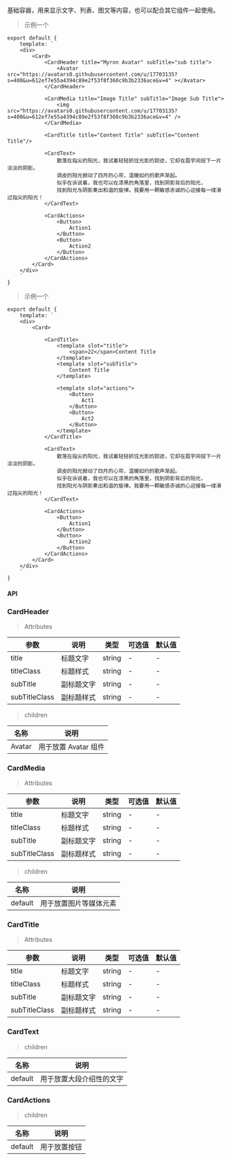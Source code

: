 基础容器，用来显示文字、列表、图文等内容，也可以配合其它组件一起使用。

> 示例一个

    export default {
        template: `
        <div>
            <Card>
                <CardHeader title="Myron Avatar" subTitle="sub title">
                    <Avatar src="https://avatars0.githubusercontent.com/u/17703135?s=400&u=612ef7e55a4394c89e2f53f8f360c9b3b2336ace&v=4" ></Avatar>
                </CardHeader>

                <CardMedia title="Image Title" subTitle="Image Sub Title">
                    <img src="https://avatars0.githubusercontent.com/u/17703135?s=400&u=612ef7e55a4394c89e2f53f8f360c9b3b2336ace&v=4" />
                </CardMedia>

                <CardTitle title="Content Title" subTitle="Content Title"/>

                <CardText>
                    散落在指尖的阳光，我试着轻轻抓住光影的踪迹，它却在眉宇间投下一片淡淡的阴影。
                    调皮的阳光掀动了四月的心帘，温暖如约的歌声渐起。
                    似乎在诉说着，我也可以在漆黑的角落里，找到阴影背后的阳光，
                    找到阳光与阴影奏出和谐的旋律。我要用一颗敏感赤诚的心迎接每一缕滑过指尖的阳光！
                </CardText>

                <CardActions>
                    <Button>
                        Action1
                    </Button>
                    <Button>
                        Action2
                    </Button>
                </CardActions>
            </Card>
        </div>
        `
    }

> 示例一个

    export default {
        template: `
        <div>
            <Card>

                <CardTitle>
                    <template slot="title">
                        <span>22</span>Content Title
                    </template>
                    <template slot="subTitle">
                        Content Title
                    </template>

                    <template slot="actions">
                        <Button>
                            Act1
                        </Button>
                        <Button>
                            Act2
                        </Button>
                    </template>
                </CardTitle>

                <CardText>
                    散落在指尖的阳光，我试着轻轻抓住光影的踪迹，它却在眉宇间投下一片淡淡的阴影。
                    调皮的阳光掀动了四月的心帘，温暖如约的歌声渐起。
                    似乎在诉说着，我也可以在漆黑的角落里，找到阴影背后的阳光，
                    找到阳光与阴影奏出和谐的旋律。我要用一颗敏感赤诚的心迎接每一缕滑过指尖的阳光！
                </CardText>

                <CardActions>
                    <Button>
                        Action1
                    </Button>
                    <Button>
                        Action2
                    </Button>
                </CardActions>
            </Card>
        </div>
        `
    }

#### API

### CardHeader

> Attributes

参数 | 说明 | 类型 | 可选值 | 默认值
---|---|---|---|---
title | 标题文字 | string | - | -
titleClass | 标题样式 | string | - | -
subTitle | 副标题文字 | string | - | -
subTitleClass | 副标题样式 | string | - | -

> children

名称 | 说明
---|---
Avatar | 用于放置 Avatar 组件

### CardMedia

> Attributes

参数 | 说明 | 类型 | 可选值 | 默认值
---|---|---|---|---
title | 标题文字 | string | - | -
titleClass | 标题样式 | string | - | -
subTitle | 副标题文字 | string | - | -
subTitleClass | 副标题样式 | string | - | -

> children

名称 | 说明
---|---
default | 用于放置图片等媒体元素

### CardTitle

> Attributes

参数 | 说明 | 类型 | 可选值 | 默认值
---|---|---|---|---
title | 标题文字 | string | - | -
titleClass | 标题样式 | string | - | -
subTitle | 副标题文字 | string | - | -
subTitleClass | 副标题样式 | string | - | -

### CardText

> children

名称 | 说明
---|---
default | 用于放置大段介绍性的文字

### CardActions

> children

名称 | 说明
---|---
default | 用于放置按钮
